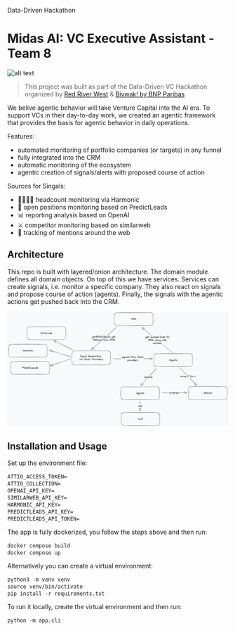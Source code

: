 
Data-Driven Hackathon

# Midas AI: VC Executive Assistant - Team 8

![alt text](https://i.imgur.com/O8vZHPM.png)

> This project was built as part of the Data-Driven VC Hackathon organized by [Red River West](https://redriverwest.com) & [Bivwak! by BNP Paribas](https://bivwak.bnpparibas/)

We belive agentic behavior will take Venture Capital into the AI era.
To support VCs in their day-to-day work, we created an agentic framework
that provides the basis for agentic behavior in daily operations.

Features:

- automated monitoring of portfolio companies (or targets) in any funnel
- fully integrated into the CRM
- automatic monitoring of the ecosystem
- agentic creation of signals/alerts with proposed course of action

Sources for Singals:

- 🧑‍🧑‍🧒‍🧒 headcount monitoring via Harmonic
- 📂 open positions monitoring based on PredictLeads
- 📊 reporting analysis based on OpenAI
- ⚔ competitor monitoring based on similarweb
- 💬 tracking of mentions around the web

## Architecture
This repo is built with layered/onion architecture.
The domain module defines all domain objects.
On top of this we have services.
Services can create signals, i.e. monitor a specific company.
They also react on signals and propose course of action (agents).
Finally, the signals with the agentic actions get pushed back into the CRM.

![architecture diagram](.github/architecture.png)

## Installation and Usage
Set up the environment file:
```
ATTIO_ACCESS_TOKEN=
ATTIO_COLLECTION=
OPENAI_API_KEY=
SIMILARWEB_API_KEY=
HARMONIC_API_KEY=
PREDICTLEADS_API_KEY=
PREDICTLEADS_API_TOKEN=
```

The app is fully dockerized, you follow the steps above and then run:
```
docker compose build
docker compose up
```

Alternatively you can create a virtual environment:
```
python3 -m venv venv
source venv/bin/activate
pip install -r requirements.txt
```

To run it locally, create the virtual environment and then run:
```
python -m app.cli
```
